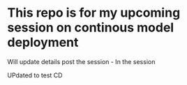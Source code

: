 # This repo is for my upcoming session on continous model deployment
Will update details post the session - In the session

UPdated to test CD
